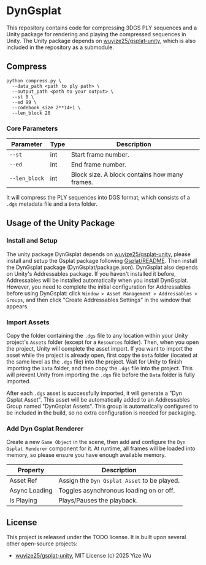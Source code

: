 # DynGsplat

This repository contains code for compressing 3DGS PLY sequences and a Unity package for rendering and playing the compressed sequences in Unity. The Unity package depends on [wuyize25/gsplat-unity](https://github.com/wuyize25/gsplat-unity), which is also included in the repository as a submodule.

## Compress

```shell
python compress.py \
  --data_path <path to ply path> \
  --output_path <path to your output> \
  --st 0 \
  --ed 99 \
  --codebook_size 2**14+1 \
  --len_block 20
```

### Core Parameters
| Parameter | Type | Description |
|-----------|------|-------------|
| <code style="white-space: nowrap;">--st</code> | int | Start frame number. |
| <code style="white-space: nowrap;">--ed</code> | int | End frame number. |
| <code style="white-space: nowrap;">--len_block</code> | int | Block size. A block contains how many frames. |

It will compress the PLY sequences into DGS format, which consists of a `.dgs` metadata file and a `Data` folder.

## Usage of the Unity Package

### Install and Setup

The unity package DynGsplat depends on [wuyize25/gsplat-unity](https://github.com/wuyize25/gsplat-unity), please install and setup the Gsplat package following [Gsplat/README](Gsplat/README.md). Then install the DynGsplat package (DynGsplat/package.json). DynGsplat also depends on Unity's Addressables package. If you haven't installed it before, Addressables will be installed automatically when you install DynGsplat. However, you need to complete the initial configuration for Addressables before using DynGsplat: click `Window > Asset Management > Addressables > Groups`, and then click "Create Addressables Settings" in the window that appears.

### Import Assets

Copy the folder containing the `.dgs` file to any location within your Unity project's `Assets` folder (except for a `Resources` folder). Then, when you open the project, Unity will complete the asset import. If you want to import the asset while the project is already open, first copy the `Data` folder (located at the same level as the `.dgs` file) into the project. Wait for Unity to finish importing the `Data` folder, and then copy the `.dgs` file into the project. This will prevent Unity from importing the `.dgs` file before the `Data` folder is fully imported.

After each `.dgs` asset is successfully imported, it will generate a "Dyn Gsplat Asset". This asset will be automatically added to an Addressables Group named "DynGsplat Assets". This group is automatically configured to be included in the build, so no extra configuration is needed for packaging.

### Add Dyn Gsplat Renderer

Create a new `Game Object` in the scene, then add and configure the `Dyn Gsplat Renderer` component for it. At runtime, all frames will be loaded into memory, so please ensure you have enough available memory.

| Property      | Description                                 |
| ------------- | ------------------------------------------- |
| Asset Ref     | Assign the `Dyn Gsplat Asset` to be played. |
| Async Loading | Toggles asynchronous loading on or off.     |
| Is Playing    | Plays/Pauses the playback.                  |

## License

This project is released under the TODO license. It is built upon several other open-source projects:

- [wuyize25/gsplat-unity](https://github.com/wuyize25/gsplat-unity), MIT License (c) 2025 Yize Wu

